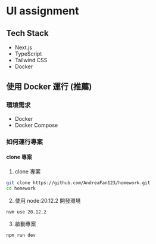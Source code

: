 # UI assignment

## Tech Stack

- Next.js
- TypeScript
- Tailwind CSS
- Docker

## 使用 Docker 運行 (推薦)

### 環境需求

- Docker
- Docker Compose

### 如何運行專案

#### clone 專案

1. clone 專案

```bash
git clone https://github.com/AndreaFan123/homework.git
cd homework
```

2. 使用 node:20.12.2 開發環境

```bash
nvm use 20.12.2
```

3. 啟動專案

```bash
npm run dev
```

###
